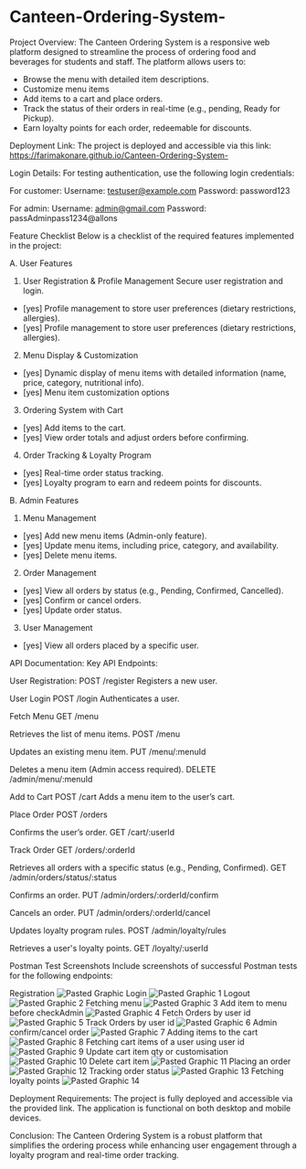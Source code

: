 # Canteen-Ordering-System-

Project Overview:
The Canteen Ordering System is a responsive web platform designed to streamline the process of ordering food and beverages for students and staff. The platform allows users to:
- Browse the menu with detailed item descriptions.
- Customize menu items 
- Add items to a cart and place orders.
- Track the status of their orders in real-time (e.g., pending, Ready for Pickup).
- Earn loyalty points for each order, redeemable for discounts.

Deployment Link:
The project is deployed and accessible via this link:
https://farimakonare.github.io/Canteen-Ordering-System-


Login Details:
For testing authentication, use the following login credentials:

For customer:
Username: testuser@example.com
Password: password123

For admin:
Username: admin@gmail.com
Password: passAdminpass1234@allons

Feature Checklist
Below is a checklist of the required features implemented in the project:

A. User Features
1. User Registration & Profile Management
 Secure user registration and login.
 - [yes] Profile management to store user preferences (dietary restrictions, allergies).
 - [yes] Profile management to store user preferences (dietary restrictions, allergies).

2. Menu Display & Customization
 - [yes] Dynamic display of menu items with detailed information (name, price, category, nutritional info).
 - [yes] Menu item customization options

 3. Ordering System with Cart
 - [yes] Add items to the cart.
 - [yes] View order totals and adjust orders before confirming.

 4. Order Tracking & Loyalty Program
 - [yes] Real-time order status tracking.
 - [yes] Loyalty program to earn and redeem points for discounts.

B. Admin Features
1. Menu Management
 - [yes] Add new menu items (Admin-only feature).
 - [yes] Update menu items, including price, category, and availability.
 - [yes] Delete menu items.
2. Order Management
 - [yes] View all orders by status (e.g., Pending, Confirmed, Cancelled).
 - [yes] Confirm or cancel orders.
 - [yes] Update order status.
3. User Management
 - [yes] View all orders placed by a specific user.

API Documentation:
Key API Endpoints:

User Registration:
POST /register
Registers a new user.

User Login
POST /login
Authenticates a user.

Fetch Menu
GET /menu

Retrieves the list of menu items.
POST /menu

Updates an existing menu item.
PUT /menu/:menuId

Deletes a menu item (Admin access required).
DELETE /admin/menu/:menuId

Add to Cart
POST /cart
Adds a menu item to the user’s cart.

Place Order
POST /orders

Confirms the user’s order.
GET /cart/:userId

Track Order
GET /orders/:orderId

Retrieves all orders with a specific status (e.g., Pending, Confirmed).
GET /admin/orders/status/:status


Confirms an order.
PUT /admin/orders/:orderId/confirm

Cancels an order.
PUT /admin/orders/:orderId/cancel

Updates loyalty program rules.
POST /admin/loyalty/rules

Retrieves a user's loyalty points.
GET /loyalty/:userId


Postman Test Screenshots
Include screenshots of successful Postman tests for the following endpoints:

Registration
![Pasted Graphic](https://github.com/user-attachments/assets/c53c2773-0e48-4646-a329-5c4b653a3c72)
Login
![Pasted Graphic 1](https://github.com/user-attachments/assets/96380a4a-f865-44f3-a90c-e65c9facfe50)
Logout
![Pasted Graphic 2](https://github.com/user-attachments/assets/91de3e4f-abd6-4318-ac87-98433f252100)
Fetching menu
![Pasted Graphic 3](https://github.com/user-attachments/assets/46fd29a3-cf4c-497c-9562-1afff41496f2)
Add item to menu before checkAdmin
![Pasted Graphic 4](https://github.com/user-attachments/assets/0b076ce7-8291-4083-a42b-54e0a848b086)
Fetch Orders by user id
![Pasted Graphic 5](https://github.com/user-attachments/assets/dc337b16-7d51-4b2f-af56-8f52027fe7e8)
Track Orders by user id
![Pasted Graphic 6](https://github.com/user-attachments/assets/076348fe-453c-4d6d-a732-9bfee25e3083)
Admin confirm/cancel order
![Pasted Graphic 7](https://github.com/user-attachments/assets/a88ab0ea-3a07-4728-aa5d-4c2b3659ec96)
Adding items to the cart
![Pasted Graphic 8](https://github.com/user-attachments/assets/e69b5fdf-5440-466b-9730-de1c7250cf95)
Fetching cart items of a user using user id
![Pasted Graphic 9](https://github.com/user-attachments/assets/2ebf540c-235e-44cc-84a4-cc4d6475cfd8)
Update cart item qty or customisation
![Pasted Graphic 10](https://github.com/user-attachments/assets/2c05d9cf-deed-42aa-abd7-2d4987942742)
Delete cart item
![Pasted Graphic 11](https://github.com/user-attachments/assets/81132cc7-ce03-437f-ac7a-9dc85e2c5bb0)
Placing an order
![Pasted Graphic 12](https://github.com/user-attachments/assets/c823e000-e5c2-43bf-b376-f3b2c4f66c56)
Tracking order status
![Pasted Graphic 13](https://github.com/user-attachments/assets/db9cefaa-8ee9-40b4-b770-e52c6b23f297)
Fetching loyalty points
![Pasted Graphic 14](https://github.com/user-attachments/assets/52a21481-b79e-4280-905c-edc9252fedef)

Deployment Requirements:
The project is fully deployed and accessible via the provided link.
The application is functional on both desktop and mobile devices.

Conclusion:
The Canteen Ordering System is a robust platform that simplifies the ordering process while enhancing user engagement through a loyalty program and real-time order tracking.
